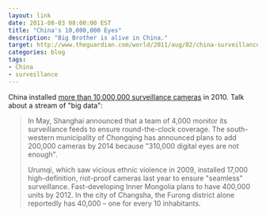 ```yaml
---
layout: link
date: 2011-08-03 08:00:00 EST
title: "China's 10,000,000 Eyes"
description: "Big Brother is alive in China."
target: http://www.theguardian.com/world/2011/aug/02/china-surveillance-cameras
categories: blog
tags:
- China
- surveillance
---
```


China installed [more than 10,000,000 surveillance cameras](http://www.guardian.co.uk/world/2011/aug/02/china-surveillance-cameras) in 2010. Talk about a stream of "big data":

> In May, Shanghai announced that a team of 4,000 monitor its surveillance feeds to ensure round-the-clock coverage. The south-western municipality of Chongqing has announced plans to add 200,000 cameras by 2014 because "310,000 digital eyes are not enough".
>
> Urumqi, which saw vicious ethnic violence in 2009, installed 17,000 high-definition, riot-proof cameras last year to ensure "seamless" surveillance. Fast-developing Inner Mongolia plans to have 400,000 units by 2012. In the city of Changsha, the Furong district alone reportedly has 40,000 – one for every 10 inhabitants.
